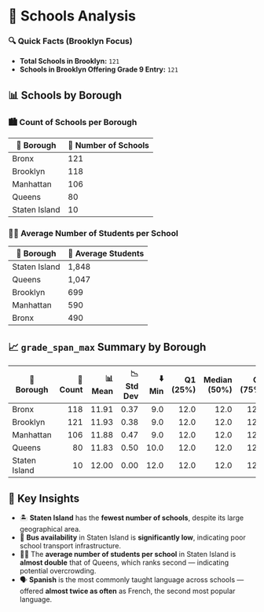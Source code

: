 # 🏫 Schools Analysis

### 🔍 Quick Facts (Brooklyn Focus)

* **Total Schools in Brooklyn:** `121`
* **Schools in Brooklyn Offering Grade 9 Entry:** `121`

## 📊 Schools by Borough

### 🏙️ **Count of Schools per Borough**

| 🏢 Borough    | 🧮 Number of Schools |
| ------------- | -------------------- |
| Bronx         | 121                  |
| Brooklyn      | 118                  |
| Manhattan     | 106                  |
| Queens        | 80                   |
| Staten Island | 10                   |

### 👨‍🎓 **Average Number of Students per School**

| 🏢 Borough    | 👥 Average Students |
| ------------- | ------------------- |
| Staten Island | 1,848               |
| Queens        | 1,047               |
| Brooklyn      | 699                 |
| Manhattan     | 590                 |
| Bronx         | 490                 |

## 📈 `grade_span_max` Summary by Borough

| 🏢 Borough    | 🔢 Count | 📊 Mean | 📉 Std Dev | ⬇️ Min | Q1 (25%) | Median (50%) | Q3 (75%) | ⬆️ Max |
| ------------- | -------: | ------: | ---------: | -----: | -------: | -----------: | -------: | -----: |
| Bronx         |      118 |   11.91 |       0.37 |    9.0 |     12.0 |         12.0 |     12.0 |   12.0 |
| Brooklyn      |      121 |   11.93 |       0.38 |    9.0 |     12.0 |         12.0 |     12.0 |   12.0 |
| Manhattan     |      106 |   11.88 |       0.47 |    9.0 |     12.0 |         12.0 |     12.0 |   12.0 |
| Queens        |       80 |   11.83 |       0.50 |   10.0 |     12.0 |         12.0 |     12.0 |   12.0 |
| Staten Island |       10 |   12.00 |       0.00 |   12.0 |     12.0 |         12.0 |     12.0 |   12.0 |

## 🧠 Key Insights

* 🏝️ **Staten Island** has the **fewest number of schools**, despite its large geographical area.
* 🚌 **Bus availability** in Staten Island is **significantly low**, indicating poor school transport infrastructure.
* 👨‍🎓 The **average number of students per school** in Staten Island is **almost double** that of Queens, which ranks second — indicating potential overcrowding.
* 🗣️ **Spanish** is the most commonly taught language across schools — offered **almost twice as often** as French, the second most popular language.

